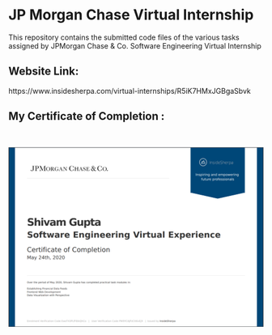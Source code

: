 # JP Morgan Chase Virtual Internship

This repository contains the submitted code files of the various tasks assigned by JPMorgan Chase & Co. Software Engineering Virtual Internship

<h2>Website Link:</h2>
https://www.insidesherpa.com/virtual-internships/R5iK7HMxJGBgaSbvk

<h2>My Certificate of Completion : </h2><br> 

![My Certificate](Certificate.PNG)
